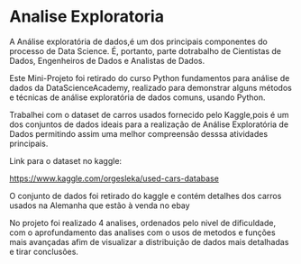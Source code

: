 # Analise Exploratoria

A Análise  exploratória  de  dados,é um  dos  principais  componentes  do processo de Data Science. 
É, portanto, parte dotrabalho de Cientistas de Dados, Engenheiros de Dados e Analistas de Dados.

Este Mini-Projeto foi retirado do curso Python fundamentos para análise de dados da DataScienceAcademy, realizado para demonstrar alguns métodos  e  técnicas  de  análise exploratória de dados comuns, usando Python.

Trabalhei com o dataset de carros usados fornecido pelo Kaggle,pois é um dos conjuntos de dados ideais para a realização de Análise Exploratória de Dados permitindo assim uma melhor compreensão desssa atividades principais. 

Link para o dataset no kaggle:

https://www.kaggle.com/orgesleka/used-cars-database

O conjunto de dados foi retirado do kaggle e contém detalhes dos carros usados na Alemanha que estão à venda no ebay

No projeto foi realizado 4 analises, ordenados pelo nivel de dificuldade, com o aprofundamento das analises com o usos de metodos e funções mais avançadas afim de visualizar a distribuição de dados mais detalhadas e tirar conclusões.

